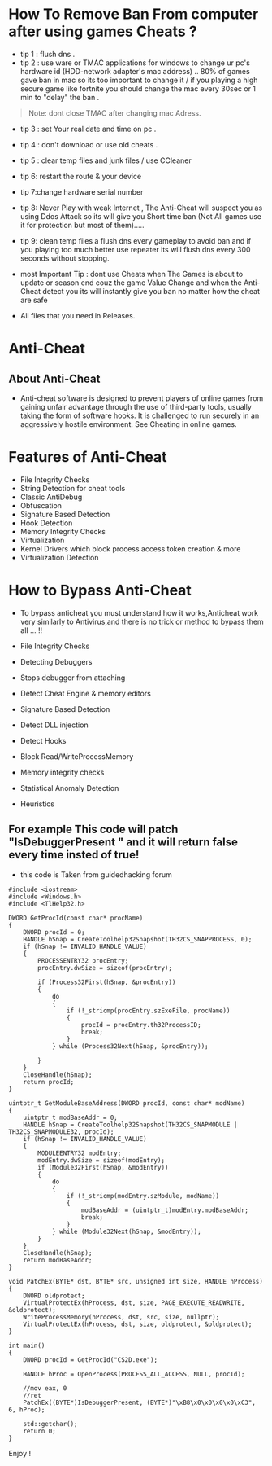 # How To Remove Ban From computer after using games Cheats ?


* tip 1 : flush dns . 
* tip 2 : use ware or TMAC applications for windows to change ur pc's hardware id (HDD-network adapter's mac address) ..  80% of games gave ban in mac so its too important to change it / if you playing a  high secure game like fortnite you should change the mac every 30sec or 1 min to "delay" the ban .
> Note: dont close TMAC after changing mac Adress.

* tip 3 : set Your  real date and time on pc .

* tip 4 :  don't download or use old cheats .

* tip 5 : clear temp files and junk files / use CCleaner

* tip 6: restart the route & your device

* tip 7:change hardware  serial number

* tip 8: Never Play with weak Internet , The Anti-Cheat will suspect you as using  Ddos Attack so its will give you Short time ban (Not All games use it for protection but most of them).....

* tip 9:  clean temp files a flush dns  every gameplay to  avoid ban  and if you playing too much better use  repeater its will flush dns every 300 seconds without stopping.

*  most Important Tip :  dont use Cheats when The Games is about to update or season end couz the game Value Change and when the Anti-Cheat  detect you its will instantly give you ban  no matter how the cheat are safe

*  All files that you need in Releases.

# Anti-Cheat

## About Anti-Cheat

* Anti-cheat software is designed to prevent players of online games from gaining unfair advantage through the use of third-party tools, usually taking the form of software hooks. It is challenged to run securely in an aggressively hostile environment. See Cheating in online games.

# Features of Anti-Cheat 

* File Integrity Checks
* String Detection for cheat tools
* Classic AntiDebug
* Obfuscation
* Signature Based Detection
* Hook Detection
* Memory Integrity Checks
* Virtualization
* Kernel Drivers which block process access token creation & more
* Virtualization Detection

# How to Bypass Anti-Cheat 

*  To bypass anticheat you must understand how it works,Anticheat work very similarly to Antivirus,and there is no trick or method to bypass them all ... !!

* File Integrity Checks
* Detecting Debuggers
* Stops debugger from attaching
* Detect Cheat Engine & memory editors
* Signature Based Detection
* Detect DLL injection
* Detect Hooks
* Block Read/WriteProcessMemory
* Memory integrity checks
* Statistical Anomaly Detection
* Heuristics

## For example  This code will patch "IsDebuggerPresent " and it will return false every time insted of true!

* this code is Taken from guidedhacking forum 
```
#include <iostream>
#include <Windows.h>
#include <TlHelp32.h>

DWORD GetProcId(const char* procName)
{
    DWORD procId = 0;
    HANDLE hSnap = CreateToolhelp32Snapshot(TH32CS_SNAPPROCESS, 0);
    if (hSnap != INVALID_HANDLE_VALUE)
    {
        PROCESSENTRY32 procEntry;
        procEntry.dwSize = sizeof(procEntry);

        if (Process32First(hSnap, &procEntry))
        {
            do
            {
                if (!_stricmp(procEntry.szExeFile, procName))
                {
                    procId = procEntry.th32ProcessID;
                    break;
                }
            } while (Process32Next(hSnap, &procEntry));

        }
    }
    CloseHandle(hSnap);
    return procId;
}

uintptr_t GetModuleBaseAddress(DWORD procId, const char* modName)
{
    uintptr_t modBaseAddr = 0;
    HANDLE hSnap = CreateToolhelp32Snapshot(TH32CS_SNAPMODULE | TH32CS_SNAPMODULE32, procId);
    if (hSnap != INVALID_HANDLE_VALUE)
    {
        MODULEENTRY32 modEntry;
        modEntry.dwSize = sizeof(modEntry);
        if (Module32First(hSnap, &modEntry))
        {
            do
            {
                if (!_stricmp(modEntry.szModule, modName))
                {
                    modBaseAddr = (uintptr_t)modEntry.modBaseAddr;
                    break;
                }
            } while (Module32Next(hSnap, &modEntry));
        }
    }
    CloseHandle(hSnap);
    return modBaseAddr;
}

void PatchEx(BYTE* dst, BYTE* src, unsigned int size, HANDLE hProcess)
{
    DWORD oldprotect;
    VirtualProtectEx(hProcess, dst, size, PAGE_EXECUTE_READWRITE, &oldprotect);
    WriteProcessMemory(hProcess, dst, src, size, nullptr);
    VirtualProtectEx(hProcess, dst, size, oldprotect, &oldprotect);
}

int main()
{
    DWORD procId = GetProcId("CS2D.exe");

    HANDLE hProc = OpenProcess(PROCESS_ALL_ACCESS, NULL, procId);

    //mov eax, 0
    //ret
    PatchEx((BYTE*)IsDebuggerPresent, (BYTE*)"\xB8\x0\x0\x0\x0\xC3", 6, hProc);

    std::getchar();
    return 0;
}

```



Enjoy !
